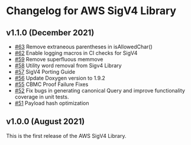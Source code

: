 # Changelog for AWS SigV4 Library

## v1.1.0 (December 2021)

- [#63](https://github.com/aws/SigV4-for-AWS-IoT-embedded-sdk/pull/63) Remove extraneous parentheses in isAllowedChar()
- [#62](https://github.com/aws/SigV4-for-AWS-IoT-embedded-sdk/pull/62) Enable logging macros in CI checks for SigV4
- [#59](https://github.com/aws/SigV4-for-AWS-IoT-embedded-sdk/pull/59) Remove superfluous memmove
- [#58](https://github.com/aws/SigV4-for-AWS-IoT-embedded-sdk/pull/58) Utility word removal from Sigv4 Library
- [#57](https://github.com/aws/SigV4-for-AWS-IoT-embedded-sdk/pull/57) SigV4 Porting Guide
- [#56](https://github.com/aws/SigV4-for-AWS-IoT-embedded-sdk/pull/56) Update Doxygen version to 1.9.2
- [#55](https://github.com/aws/SigV4-for-AWS-IoT-embedded-sdk/pull/55) CBMC Proof Failure Fixes
- [#52](https://github.com/aws/SigV4-for-AWS-IoT-embedded-sdk/pull/52) Fix bugs in generating canonical Query and improve functionality coverage in unit tests.
- [#51](https://github.com/aws/SigV4-for-AWS-IoT-embedded-sdk/pull/51) Payload hash optimization

## v1.0.0 (August 2021)

This is the first release of the AWS SigV4 Library.
